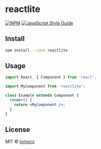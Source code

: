 # reactlite

>

[![NPM](https://img.shields.io/npm/v/reactlite.svg)](https://www.npmjs.com/package/reactlite) [![JavaScript Style Guide](https://img.shields.io/badge/code_style-standard-brightgreen.svg)](https://standardjs.com)

## Install

```bash
npm install --save reactlite
```

## Usage

```jsx
import React, { Component } from 'react';

import MyComponent from 'reactlite';

class Example extends Component {
  render() {
    return <MyComponent />;
  }
}
```

## License

MIT © [lomocc](https://github.com/lomocc)
